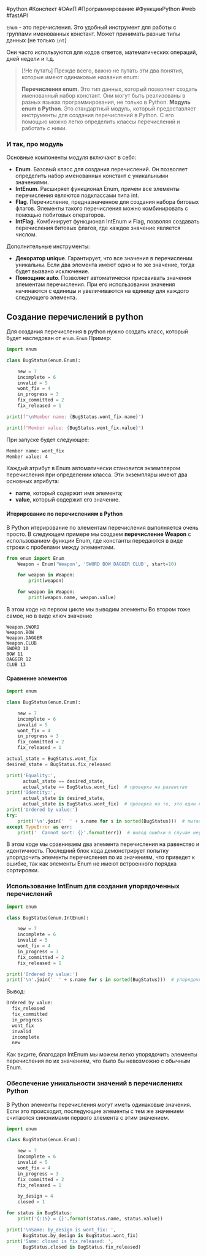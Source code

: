#python #Конспект #ОАиП #Программирование #ФункцииPython #web #fastAPI


`Enum` - это перечисления. Это удобный инструмент для работы с группами именованных констант. Может принимать разные типы данных (не только `int`)

Они часто используются для кодов ответов, математических операций, дней недели и т.д.


> [!Не путать]
> Прежде всего, важно не путать эти два понятия, которые имеют одинаковые названия enum:
> 
>  **Перечисления enum**. Это тип данных, который позволяет создать именованный набор констант. Они могут быть реализованы в разных языках программирования, не только в Python.
>  **Модуль enum в Python**. Это стандартный модуль, который предоставляет инструменты для создания перечислений в Python. С его помощью можно легко определить классы перечислений и работать с ними.


### И так, про модуль

Основные компоненты модуля включают в себя:

- **Enum**. Базовый класс для создания перечислений. Он позволяет определить набор именованных констант с уникальными значениями.
- **IntEnum**. Расширяет функционал Enum, причем все элементы перечисления являются подклассами типа int.
- **Flag**. Перечисление, предназначенное для создания набора битовых флагов. Элементы такого перечисления можно комбинировать с помощью побитовых операторов.
- **IntFlag**. Комбинирует функционал IntEnum и Flag, позволяя создавать перечисления битовых флагов, где каждое значение является числом.

Дополнительные инструменты:

- **Декоратор unique**. Гарантирует, что все значения в перечислении уникальны. Если два элемента имеют одно и то же значение, тогда будет вызвано исключение.
- **Помощник auto**. Позволяет автоматически присваивать значения элементам перечисления. При его использовании значения начинаются с единицы и увеличиваются на единицу для каждого следующего элемента.
## Создание перечислений в python

Для создания перечисления в python нужно создать класс, который будет наследован от `enum.Enum`
Пример:

```python
import enum

class BugStatus(enum.Enum):

    new = 7
    incomplete = 6
    invalid = 5
    wont_fix = 4
    in_progress = 3
    fix_committed = 2
    fix_released = 1

print(f"\nMember name: {BugStatus.wont_fix.name}")

print(f"Member value: {BugStatus.wont_fix.value}")
```


При запуске будет следующее:
```bash
Member name: wont_fix
Member value: 4
```

Каждый атрибут в Enum автоматически становится экземпляром перечисления при определении класса. Эти экземпляры имеют два основных атрибута:

- **name**, который содержит имя элемента;
- **value**, который содержит его значение.


#### Итерирование по перечислениям в Python

В Python итерирование по элементам перечисления выполняется очень просто. В следующем примере мы создаем **перечисление Weapon** с использованием функции Enum, где константы передаются в виде строки с пробелами между элементами.

```python
from enum import Enum
    Weapon = Enum('Weapon', 'SWORD BOW DAGGER CLUB', start=10)

    for weapon in Weapon:
        print(weapon)

    for weapon in Weapon:
        print(weapon.name, weapon.value)
```

В этом коде на первом цикле мы выводим элементы
Во втором тоже самое, но в виде ключ значение

```shell
Weapon.SWORD
Weapon.BOW
Weapon.DAGGER
Weapon.CLUB
SWORD 10
BOW 11
DAGGER 12
CLUB 13
```

#### Сравнение элементов

```python
import enum

class BugStatus(enum.Enum):

    new = 7
    incomplete = 6
    invalid = 5
    wont_fix = 4
    in_progress = 3
    fix_committed = 2
    fix_released = 1

actual_state = BugStatus.wont_fix
desired_state = BugStatus.fix_released

print('Equality:',
      actual_state == desired_state,
      actual_state == BugStatus.wont_fix)  # проверка на равенство
print('Identity:',
      actual_state is desired_state,
      actual_state is BugStatus.wont_fix)  # проверка на то, это один и тот же элемент или нет
print('Ordered by value:')
try:
    print('\n'.join('  ' + s.name for s in sorted(BugStatus)))  # пытаемся упорядочить
except TypeError as err:
    print('  Cannot sort: {}'.format(err))  # вывод ошибки в случае неудачи
```

В этом коде мы сравниваем два элемента перечисления на равенство и идентичность. Последний блок кода демонстрирует попытку упорядочить элементы перечисления по их значениям, что приведет к ошибке, так как элементы Enum не имеют встроенного порядка сортировки.


### Использование IntEnum для создания упорядоченных перечислений

```python
import enum

class BugStatus(enum.IntEnum):

    new = 7
    incomplete = 6
    invalid = 5
    wont_fix = 4
    in_progress = 3
    fix_committed = 2
    fix_released = 1

print('Ordered by value:')
print('\n'.join('  ' + s.name for s in sorted(BugStatus)))  # упорядочивание по значению
```

Вывод:
```bash
Ordered by value:
  fix_released
  fix_committed
  in_progress
  wont_fix
  invalid
  incomplete
  new
```

Как видите, благодаря IntEnum мы можем легко упорядочить элементы перечисления по их значениям, что было бы невозможно с обычным Enum.


### Обеспечение уникальности значений в перечислениях Python

В Python элементы перечисления могут иметь одинаковые значения. Если это происходит, последующие элементы с тем же значением считаются синонимами первого элемента с этим значением.

```python
import enum

class BugStatus(enum.Enum):

    new = 7
    incomplete = 6
    invalid = 5
    wont_fix = 4
    in_progress = 3
    fix_committed = 2
    fix_released = 1

    by_design = 4
    closed = 1

for status in BugStatus:
    print('{:15} = {}'.format(status.name, status.value))

print('\nSame: by_design is wont_fix: ',
      BugStatus.by_design is BugStatus.wont_fix)
print('Same: closed is fix_released: ',
      BugStatus.closed is BugStatus.fix_released)
```